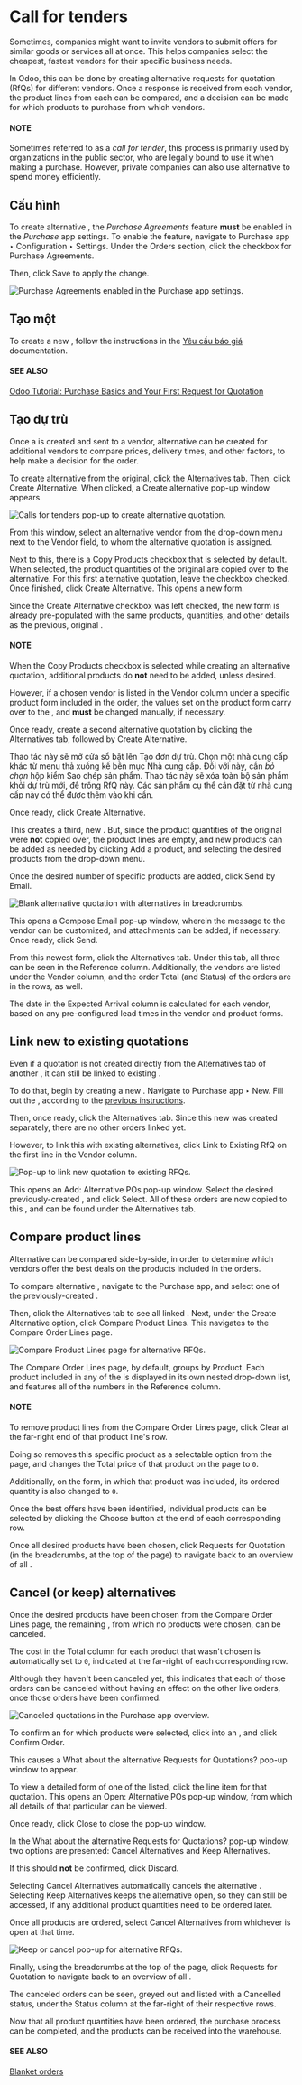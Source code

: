 # Call for tenders

Sometimes, companies might want to invite vendors to submit offers for similar goods or services all
at once. This helps companies select the cheapest, fastest vendors for their specific business
needs.

In Odoo, this can be done by creating alternative requests for quotation (RfQs) for different
vendors. Once a response is received from each vendor, the product lines from each  can be
compared, and a decision can be made for which products to purchase from which vendors.

#### NOTE
Sometimes referred to as a *call for tender*, this process is primarily used by organizations in
the public sector, who are legally bound to use it when making a purchase. However, private
companies can also use alternative  to spend money efficiently.

## Cấu hình

To create alternative , the *Purchase Agreements* feature **must** be enabled in the
*Purchase* app settings. To enable the feature, navigate to Purchase app ‣
Configuration ‣ Settings. Under the Orders section, click the checkbox for
Purchase Agreements.

Then, click Save to apply the change.

![Purchase Agreements enabled in the Purchase app settings.](../../../../.gitbook/assets/calls-for-tenders-enabled-setting.png)

<a id="purchase-manage-deals-create-rfq"></a>

## Tạo một

To create a new , follow the instructions in the [Yêu cầu báo giá](rfq.md) documentation.

#### SEE ALSO
[Odoo Tutorial: Purchase Basics and Your First Request for Quotation](https://www.youtube.com/watch?v=o_uI718P1Dc)

<a id="purchase-manage-deals-create-alternatives"></a>

## Tạo  dự trù

Once a  is created and sent to a vendor, alternative  can be created for additional
vendors to compare prices, delivery times, and other factors, to help make a decision for the order.

To create alternative  from the original, click the Alternatives tab. Then, click
Create Alternative. When clicked, a Create alternative pop-up window
appears.

![Calls for tenders pop-up to create alternative quotation.](../../../../.gitbook/assets/calls-for-tenders-create-alternative.png)

From this window, select an alternative vendor from the drop-down menu next to the
Vendor field, to whom the alternative quotation is assigned.

Next to this, there is a Copy Products checkbox that is selected by default. When
selected, the product quantities of the original  are copied over to the alternative. For this
first alternative quotation, leave the checkbox checked. Once finished, click Create
Alternative. This opens a new  form.

Since the Create Alternative checkbox was left checked, the new form is already
pre-populated with the same products, quantities, and other details as the previous, original .

#### NOTE
When the Copy Products checkbox is selected while creating an alternative quotation,
additional products do **not** need to be added, unless desired.

However, if a chosen vendor is listed in the Vendor column under a specific product
form included in the order, the values set on the product form carry over to the , and
**must** be changed manually, if necessary.

Once ready, create a second alternative quotation by clicking the Alternatives tab,
followed by Create Alternative.

Thao tác này sẽ mở cửa sổ bật lên Tạo đơn dự trù. Chọn một nhà cung cấp khác từ menu thả xuống kế bên mục Nhà cung cấp. Đối với  này, cần *bỏ chọn* hộp kiểm Sao chép sản phẩm. Thao tác này sẽ xóa toàn bộ sản phẩm khỏi  dự trù mới, để trống RfQ này. Các sản phẩm cụ thể cần đặt từ nhà cung cấp này có thể được thêm vào khi cần.

Once ready, click Create Alternative.

This creates a third, new . But, since the product quantities of the original  were
**not** copied over, the product lines are empty, and new products can be added as needed by
clicking Add a product, and selecting the desired products from the drop-down menu.

Once the desired number of specific products are added, click Send by Email.

![Blank alternative quotation with alternatives in breadcrumbs.](../../../../.gitbook/assets/calls-for-tenders-blank-quotation.png)

This opens a Compose Email pop-up window, wherein the message to the vendor can be
customized, and attachments can be added, if necessary. Once ready, click Send.

From this newest form, click the Alternatives tab. Under this tab, all three  can
be seen in the Reference column. Additionally, the vendors are listed under the
Vendor column, and the order Total (and Status) of the orders
are in the rows, as well.

The date in the Expected Arrival column is calculated for each vendor, based on any
pre-configured lead times in the vendor and product forms.

<a id="purchase-manage-deals-link-rfq"></a>

## Link new  to existing quotations

Even if a quotation is not created directly from the Alternatives tab of another ,
it can still be linked to existing .

To do that, begin by creating a new . Navigate to Purchase app ‣ New. Fill
out the , according to the [previous instructions](#purchase-manage-deals-create-rfq).

Then, once ready, click the Alternatives tab. Since this new  was created
separately, there are no other orders linked yet.

However, to link this  with existing alternatives, click Link to Existing RfQ on
the first line in the Vendor column.

![Pop-up to link new quotation to existing RFQs.](../../../../.gitbook/assets/calls-for-tenders-link-rfq-popup.png)

This opens an Add: Alternative POs pop-up window. Select the desired previously-created
, and click Select. All of these orders are now copied to this , and can be
found under the Alternatives tab.

<a id="purchase-manage-deals-compare-product-lines"></a>

## Compare product lines

Alternative  can be compared side-by-side, in order to determine which vendors offer the best
deals on the products included in the orders.

To compare alternative , navigate to the Purchase app, and select one of the
previously-created .

Then, click the Alternatives tab to see all linked . Next, under the
Create Alternative option, click Compare Product Lines. This navigates to
the Compare Order Lines page.

![Compare Product Lines page for alternative RFQs.](../../../../.gitbook/assets/calls-for-tenders-compare-products.png)

The Compare Order Lines page, by default, groups by Product. Each product
included in any of the  is displayed in its own nested drop-down list, and features all of the
 numbers in the Reference column.

#### NOTE
To remove product lines from the Compare Order Lines page, click Clear at
the far-right end of that product line's row.

Doing so removes this specific product as a selectable option from the page, and changes the
Total price of that product on the page to `0`.

Additionally, on the  form, in which that product was included, its ordered quantity is also
changed to `0`.

Once the best offers have been identified, individual products can be selected by clicking the
Choose button at the end of each corresponding row.

Once all desired products have been chosen, click Requests for Quotation (in the
breadcrumbs, at the top of the page) to navigate back to an overview of all .

<a id="purchase-manage-deals-cancel-keep-alternatives"></a>

## Cancel (or keep) alternatives

Once the desired products have been chosen from the Compare Order Lines page, the
remaining , from which no products were chosen, can be canceled.

The cost in the Total column for each product that wasn't chosen is automatically set to
`0`, indicated at the far-right of each corresponding row.

Although they haven't been canceled yet, this indicates that each of those orders can be canceled
without having an effect on the other live orders, once those orders have been confirmed.

![Canceled quotations in the Purchase app overview.](../../../../.gitbook/assets/calls-for-tenders-zero-total.png)

To confirm an  for which products were selected, click into an , and click
Confirm Order.

This causes a What about the alternative Requests for Quotations? pop-up window
to appear.

To view a detailed form of one of the  listed, click the line item for that quotation. This
opens an Open: Alternative POs pop-up window, from which all details of that particular
 can be viewed.

Once ready, click Close to close the pop-up window.

In the What about the alternative Requests for Quotations? pop-up window, two options
are presented: Cancel Alternatives and Keep Alternatives.

If this  should **not** be confirmed, click Discard.

Selecting Cancel Alternatives automatically cancels the alternative . Selecting
Keep Alternatives keeps the alternative  open, so they can still be accessed, if
any additional product quantities need to be ordered later.

Once all products are ordered, select Cancel Alternatives from whichever 
is open at that time.

![Keep or cancel pop-up for alternative RFQs.](../../../../.gitbook/assets/calls-for-tenders-keep-or-cancel.png)

Finally, using the breadcrumbs at the top of the page, click Requests for Quotation to
navigate back to an overview of all .

The canceled orders can be seen, greyed out and listed with a Cancelled status, under
the Status column at the far-right of their respective rows.

Now that all product quantities have been ordered, the purchase process can be completed, and the
products can be received into the warehouse.

#### SEE ALSO
[Blanket orders](blanket_orders.md)
